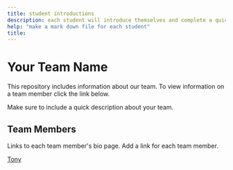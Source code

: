 ```yaml
---
title: student introductions
description: each student will introduce themselves and complete a quick bio
help: "make a mark down file for each student"
title: 
---
```


# Your Team Name

This repository includes information about our team. To view information on a team member click the link below.

Make sure to include a quick description about your team.

## Team Members

Links to each team member's bio page. Add a link for each team member.

[Tony](/Tony.md)